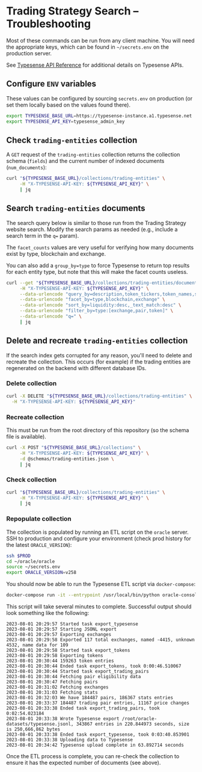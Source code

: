 # Trading Strategy Search – Troubleshooting

Most of these commands can be run from any client machine. You will need the appropriate
keys, which can be found in `~/secrets.env` on the production server.

See [Typesense API Reference](https://typesense.org/docs/0.23.1/api/) for additional details on
Typesense APIs.

## Configure `ENV` variables

These values can be configured by sourcing `secrets.env` on production (or set them locally based
on the values found there).

```bash
export TYPESENSE_BASE_URL=https://typesense-instance.a1.typesense.net  # replace with real URL
export TYPESENSE_API_KEY=typesense_admin_key                           # replace with real API key
```
## Check `trading-entities` collection

A `GET` request of the `trading-entities` collection returns the collection schema (`fields`)
and the current number of indexed documents (`num_documents`):

```bash
curl "${TYPESENSE_BASE_URL}/collections/trading-entities" \
     -H "X-TYPESENSE-API-KEY: ${TYPESENSE_API_KEY}" \
     | jq
```

## Search `trading-entities` documents

The search query below is similar to those run from the Trading Strategy website search. Modify
the search params as needed (e.g., include a search term in the `q=` param).

The `facet_counts` values are very useful for verifying how many documents exist by type, blockchain
and exchange.

You can also add a `group_by=type` to force Typesense to return top results for each entity type,
but note that this will make the facet counts useless.

```bash
curl --get "${TYPESENSE_BASE_URL}/collections/trading-entities/documents/search" \
     -H "X-TYPESENSE-API-KEY: ${TYPESENSE_API_KEY}" \
     --data-urlencode "query_by=description,token_tickers,token_names,smart_contract_addresses" \
     --data-urlencode "facet_by=type,blockchain,exchange" \
     --data-urlencode "sort_by=liquidity:desc,_text_match:desc" \
     --data-urlencode "filter_by=type:[exchange,pair,token]" \
     --data-urlencode "q=" \
     | jq
```

## Delete and recreate `trading-entities` collection

If the search index gets corrupted for any reason, you'll need to delete and recreate the
collection. This occurs (for example) if the trading entities are regenerated on the backend with
different database IDs.

### Delete collection

```bash
curl -X DELETE "${TYPESENSE_BASE_URL}/collections/trading-entities" \
  -H "X-TYPESENSE-API-KEY: ${TYPESENSE_API_KEY}"
```

### Recreate collection

This must be run from the root directory of this repository (so the schema file is available).

```bash
curl -X POST "${TYPESENSE_BASE_URL}/collections" \
     -H "X-TYPESENSE-API-KEY: ${TYPESENSE_API_KEY}" \
     -d @schemas/trading-entities.json \
     | jq
```

### Check collection

```bash
curl "${TYPESENSE_BASE_URL}/collections/trading-entities" \
     -H "X-TYPESENSE-API-KEY: ${TYPESENSE_API_KEY}" \
     | jq
```

### Repopulate collection

The collection is populated by running an ETL script on the `oracle` server. SSH to production and
configure your environment (check prod history for the latest `ORACLE_VERSION`):

```bash
ssh $PROD
cd ~/oracle/oracle
source ~/secrets.env
export ORACLE_VERSION=v258
```

You should now be able to run the Typesense ETL script via `docker-compose`:

```bash
docker-compose run -it --entrypoint /usr/local/bin/python oracle-console /usr/src/oracle/scripts/generic/export-typesense.py
```

This script will take several minutes to complete. Successful output should look something like
the following:

```log
2023-08-01 20:29:57 Started task export_typesense
2023-08-01 20:29:57 Starting JSONL export
2023-08-01 20:29:57 Exporting exchanges
2023-08-01 20:29:58 Exported 117 total exchanges, named -4415, unknown 4532, name data for 109
2023-08-01 20:29:58 Started task export_tokens
2023-08-01 20:29:58 Exporting tokens
2023-08-01 20:30:44 159263 token entries
2023-08-01 20:30:44 Ended task export_tokens, took 0:00:46.510067
2023-08-01 20:30:44 Started task export_trading_pairs
2023-08-01 20:30:44 Fetching pair eligibility data
2023-08-01 20:30:47 Fetching pairs
2023-08-01 20:31:02 Fetching exchanges
2023-08-01 20:31:03 Fetching stats
2023-08-01 20:32:03 We have 184487 pairs, 186367 stats entries
2023-08-01 20:33:37 184487 trading pair entries, 11167 price changes
2023-08-01 20:33:38 Ended task export_trading_pairs, took 0:02:54.023184
2023-08-01 20:33:38 Wrote Typesense export /root/oracle-datasets/typesense.jsonl, 343867 entries in 220.844973 seconds, size is 250,666,862 bytes
2023-08-01 20:33:38 Ended task export_typesense, took 0:03:40.853901
2023-08-01 20:33:38 Uploading data to Typesense
2023-08-01 20:34:42 Typesense upload complete in 63.892714 seconds
```


Once the ETL process is complete, you can re-check the collection to ensure it has the expected
number of documents (see above).
